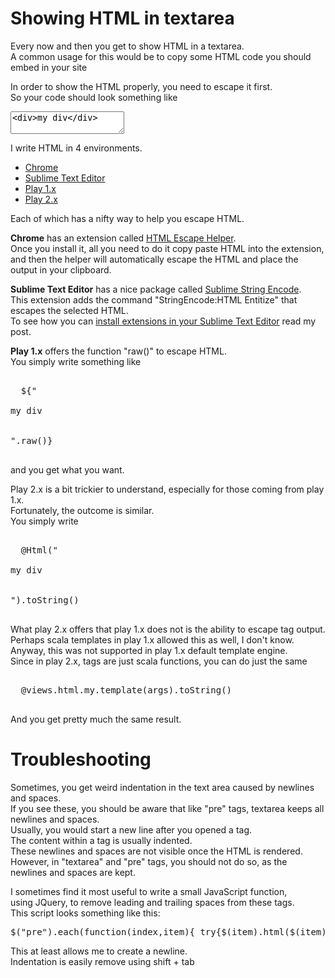 <div dir="ltr" style="text-align: left;" trbidi="on" class="mograblog">

# Showing HTML in textarea

Every now and then you get to show HTML in a textarea.  
A common usage for this would be to copy some HTML code you should embed in your site  

In order to show the HTML properly, you need to escape it first.  
So your code should look something like

<pre><textarea><div>my div</div></textarea></pre>

I write HTML in 4 environments.  

*   [Chrome](https://www.google.com/intl/en/chrome/browser/ "Chrome")
*   [Sublime Text Editor](http://www.sublimetext.com/ "Sublime Text Editor")
*   [Play 1.x](http://www.playframework.org/ "Play 1.x")
*   [Play 2.x](http://www.playframework.org/ "Play 2.x")

Each of which has a nifty way to help you escape HTML.

**Chrome** has an extension called [HTML Escape Helper](https://chrome.google.com/webstore/detail/html-escape-helper/jbecnlhnhpflhdghljloofiahhdidngj "HTML Escape Helper").  
Once you install it, all you need to do it copy paste HTML into the extension,  
and then the helper will automatically escape the HTML and place the output in your clipboard.  

**Sublime Text Editor** has a nice package called [Sublime String Encode](https://github.com/colinta/SublimeStringEncode "Sublime String Encode").  
This extension adds the command "StringEncode:HTML Entitize" that escapes the selected HTML.  
To see how you can [install extensions in your Sublime Text Editor](/2013/01/ste-installing-extensions.html "Install Extensions In Sublime Text Editor") read my post.

**Play 1.x** offers the function "raw()" to escape HTML.  
You simply write something like

<pre>  
  ${"

<div>my div</div>

".raw()}  
 </pre>

and you get what you want.

Play 2.x is a bit trickier to understand, especially for those coming from play 1.x.  
Fortunately, the outcome is similar.  
You simply write

<pre>  
  @Html("

<div>my div</div>

").toString()  
 </pre>

What play 2.x offers that play 1.x does not is the ability to escape tag output.  
Perhaps scala templates in play 1.x allowed this as well, I don't know. Anyway, this was not supported in play 1.x default template engine.  
Since in play 2.x, tags are just scala functions, you can do just the same

<pre>  
  @views.html.my.template(args).toString()  
 </pre>

And you get pretty much the same result.

# Troubleshooting

Sometimes, you get weird indentation in the text area caused by newlines and spaces.  
If you see these, you should be aware that like "pre" tags, textarea keeps all newlines and spaces.  
Usually, you would start a new line after you opened a tag.  
The content within a tag is usually indented.  
These newlines and spaces are not visible once the HTML is rendered.  
However, in "textarea" and "pre" tags, you should not do so, as the newlines and spaces are kept.  

I sometimes find it most useful to write a small JavaScript function,  
using JQuery, to remove leading and trailing spaces from these tags.  
This script looks something like this:

<pre>$("pre").each(function(index,item){ try{$(item).html($(item).html().trim())} catch(e){ console.log(e)} });</pre>

This at least allows me to create a newline.  
Indentation is easily remove using <span class="kbd">shift + tab</span></div>
